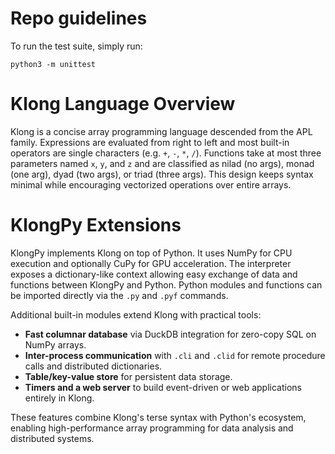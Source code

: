 # Repo guidelines

To run the test suite, simply run:

```
python3 -m unittest
```

# Klong Language Overview

Klong is a concise array programming language descended from the APL family.
Expressions are evaluated from right to left and most built-in operators are
single characters (e.g. `+`, `-`, `*`, `/`). Functions take at most three
parameters named `x`, `y`, and `z` and are classified as nilad (no args),
monad (one arg), dyad (two args), or triad (three args).
This design keeps syntax minimal while encouraging vectorized operations over
entire arrays.

# KlongPy Extensions

KlongPy implements Klong on top of Python. It uses NumPy for CPU execution and
optionally CuPy for GPU acceleration. The interpreter exposes a dictionary-like
context allowing easy exchange of data and functions between KlongPy and Python.
Python modules and functions can be imported directly via the `.py` and `.pyf`
commands.

Additional built-in modules extend Klong with practical tools:
- **Fast columnar database** via DuckDB integration for zero-copy SQL on NumPy arrays.
- **Inter-process communication** with `.cli` and `.clid` for remote procedure
  calls and distributed dictionaries.
- **Table/key-value store** for persistent data storage.
- **Timers and a web server** to build event-driven or web applications entirely
  in Klong.

These features combine Klong's terse syntax with Python's ecosystem, enabling
high-performance array programming for data analysis and distributed systems.

